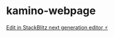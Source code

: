# kamino-webpage

[Edit in StackBlitz next generation editor ⚡️](https://stackblitz.com/~/github.com/Segismondo/kamino-webpage)